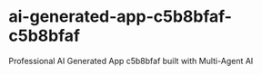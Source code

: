 # ai-generated-app-c5b8bfaf-c5b8bfaf
Professional AI Generated App c5b8bfaf built with Multi-Agent AI
